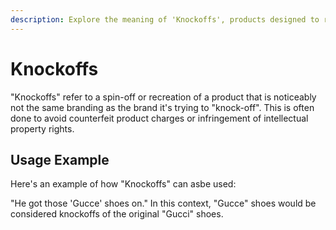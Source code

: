 ```yaml
---
description: Explore the meaning of 'Knockoffs', products designed to resemble popular brands while carefully avoiding intellectual property infringement.
---
```


# Knockoffs

"Knockoffs" refer to a spin-off or recreation of a product that is noticeably not the same branding as the brand it's trying to "knock-off". This is often done to avoid counterfeit product charges or infringement of intellectual property rights.

## Usage Example

Here's an example of how "Knockoffs" can asbe used:

"He got those 'Gucce' shoes on." In this context, "Gucce" shoes would be considered knockoffs of the original "Gucci" shoes.
